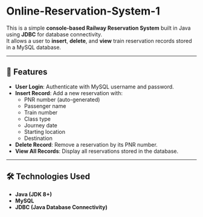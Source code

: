 # Online-Reservation-System-1

This is a simple **console-based Railway Reservation System** built in Java using **JDBC** for database connectivity.  
It allows a user to **insert**, **delete**, and **view** train reservation records stored in a MySQL database.

---

## 📌 Features
- **User Login**: Authenticate with MySQL username and password.
- **Insert Record**: Add a new reservation with:
  - PNR number (auto-generated)
  - Passenger name
  - Train number
  - Class type
  - Journey date
  - Starting location
  - Destination
- **Delete Record**: Remove a reservation by its PNR number.
- **View All Records**: Display all reservations stored in the database.

---

## 🛠️ Technologies Used
- **Java (JDK 8+)**
- **MySQL**
- **JDBC (Java Database Connectivity)**


